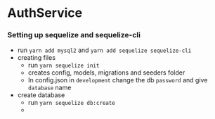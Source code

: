 # AuthService

### Setting up sequelize and sequelize-cli

- run `yarn add mysql2` and `yarn add sequelize sequelize-cli`
- creating files
  - run `yarn sequelize init`
  - creates config, models, migrations and seeders folder
  - In config.json in `development` change the db `password` and give `database` name
- create database
  - run `yarn sequelize db:create`
  -
